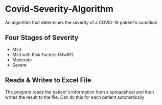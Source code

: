 # Covid-Severity-Algorithm
An algorithm that determines the severity of a COVID-19 patient's condition

## Four Stages of Severity
* Mild
* Mild with Risk Factors (MwRF)
* Moderate
* Severe

## Reads & Writes to Excel File
The program reads the patient's information from a spreadsheet and then writes the result to the file. Can do this for each patient automatically
